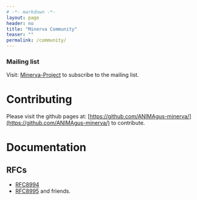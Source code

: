 ```yaml
---
# -*- markdown -*-
layout: page
header: no
title: "Minerva Community"
teaser: ""
permalink: /community/
---
```


### Mailing list

Visit:
[Minerva-Project](https://lists.sandelman.ca/mailman/listinfo/minerva-project)
to subscribe to the mailing list.

# Contributing

Please visit the github pages at: [https://github.com/ANIMAgus-minerva/](https://github.com/ANIMAgus-minerva/) to contribute.

# Documentation

## RFCs

* <a href="/rfc8994">RFC8994</a>
* <a href="/rfc8995">RFC8995</a> and friends.



